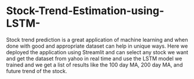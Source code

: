 # Stock-Trend-Estimation-using-LSTM-
Stock trend prediction is a great application of machine learning and when done with good and appropriate dataset can help in unique ways. Here we deployed the application using Streamlit and can select any stock we want and get the dataset from yahoo in real time and use the LSTM model we trained and we get a list of results like the 100 day MA, 200 day MA, and future trend of the stock.
